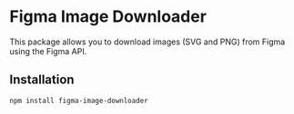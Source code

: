 # Figma Image Downloader

This package allows you to download images (SVG and PNG) from Figma using the Figma API.

## Installation

```bash
npm install figma-image-downloader
